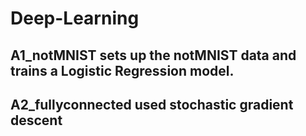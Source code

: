 # Deep-Learning

## A1_notMNIST sets up the notMNIST data and trains a Logistic Regression model.
## A2_fullyconnected used stochastic gradient descent

